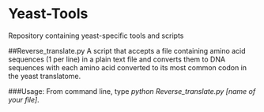 # Yeast-Tools
Repository containing yeast-specific tools and scripts

##Reverse_translate.py
A script that accepts a file containing amino acid sequences (1 per line) in a plain text file and converts them to DNA sequences with each amino acid converted to its most common codon in the yeast translatome.

###Usage:
From command line, type _python Reverse_translate.py [name of your file]_.

